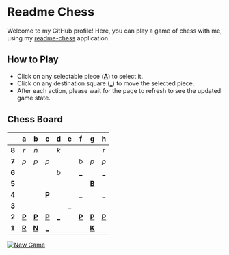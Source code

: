 # Readme Chess

Welcome to my GitHub profile! Here, you can play a game of chess with me, using my [readme-chess](https://github.com/grim-kalman/readme-chess) application.

## How to Play

- Click on any selectable piece ([**A**]()) to select it.
- Click on any destination square ([**_**]()) to move the selected piece.
- After each action, please wait for the page to refresh to see the updated game state.

## Chess Board
|     |  a  |  b  |  c  |  d  |  e  |  f  |  g  |  h  |
|:---:|:---:|:---:|:---:|:---:|:---:|:---:|:---:|:---:|
|  **8**  |  _r_  |  _n_  |     |  _k_  |     |     |     |  _r_  |
|  **7**  |  _p_  |  _p_  |  _p_  |     |     |  _b_  |  _p_  |  _p_  |
|  **6**  |     |     |     |  _b_  |     |  [_](https://rust-readme-chess.duckdns.org/play?mv=g5f6)  |     |  [_](https://rust-readme-chess.duckdns.org/play?mv=g5h6)  |
|  **5**  |     |     |     |     |     |     |  [**B**](https://rust-readme-chess.duckdns.org/select?square=g5)  |     |
|  **4**  |     |     |  [**P**](https://rust-readme-chess.duckdns.org/select?square=c4)  |     |     |  [_](https://rust-readme-chess.duckdns.org/play?mv=g5f4)  |     |  [_](https://rust-readme-chess.duckdns.org/play?mv=g5h4)  |
|  **3**  |     |     |     |     |  [_](https://rust-readme-chess.duckdns.org/play?mv=g5e3)  |     |     |     |
|  **2**  |  [**P**](https://rust-readme-chess.duckdns.org/select?square=a2)  |  [**P**](https://rust-readme-chess.duckdns.org/select?square=b2)  |  [**P**](https://rust-readme-chess.duckdns.org/select?square=c2)  |  [_](https://rust-readme-chess.duckdns.org/play?mv=g5d2)  |     |  [**P**](https://rust-readme-chess.duckdns.org/select?square=f2)  |  [**P**](https://rust-readme-chess.duckdns.org/select?square=g2)  |  [**P**](https://rust-readme-chess.duckdns.org/select?square=h2)  |
|  **1**  |  [**R**](https://github.com/grim-kalman)  |  [**N**](https://rust-readme-chess.duckdns.org/select?square=b1)  |  [_](https://rust-readme-chess.duckdns.org/play?mv=g5c1)  |     |     |     |  [**K**](https://rust-readme-chess.duckdns.org/select?square=g1)  |     |

[![New Game](https://img.shields.io/badge/New_Game-4CAF50)](https://rust-readme-chess.duckdns.org/new)